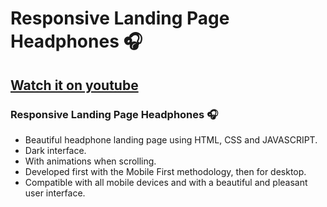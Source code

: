 # Responsive Landing Page Headphones 🎧
## [Watch it on youtube](https://youtu.be/wXnlHIvKnTM)
### Responsive Landing Page Headphones 🎧

- Beautiful headphone landing page using HTML, CSS and JAVASCRIPT.
- Dark interface.
- With animations when scrolling.
- Developed first with the Mobile First methodology, then for desktop.
- Compatible with all mobile devices and with a beautiful and pleasant user interface.
